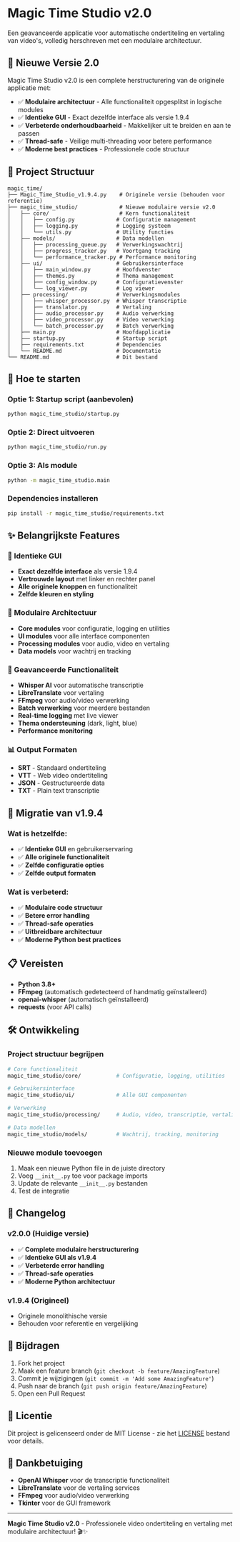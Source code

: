 # Magic Time Studio v2.0

Een geavanceerde applicatie voor automatische ondertiteling en vertaling van video's, volledig herschreven met een modulaire architectuur.

## 🚀 Nieuwe Versie 2.0

Magic Time Studio v2.0 is een complete herstructurering van de originele applicatie met:

- ✅ **Modulaire architectuur** - Alle functionaliteit opgesplitst in logische modules
- ✅ **Identieke GUI** - Exact dezelfde interface als versie 1.9.4
- ✅ **Verbeterde onderhoudbaarheid** - Makkelijker uit te breiden en aan te passen
- ✅ **Thread-safe** - Veilige multi-threading voor betere performance
- ✅ **Moderne best practices** - Professionele code structuur

## 📁 Project Structuur

```
magic_time/
├── Magic_Time_Studio_v1.9.4.py    # Originele versie (behouden voor referentie)
├── magic_time_studio/             # Nieuwe modulaire versie v2.0
│   ├── core/                      # Kern functionaliteit
│   │   ├── config.py             # Configuratie management
│   │   ├── logging.py            # Logging systeem
│   │   └── utils.py              # Utility functies
│   ├── models/                   # Data modellen
│   │   ├── processing_queue.py   # Verwerkingswachtrij
│   │   ├── progress_tracker.py   # Voortgang tracking
│   │   └── performance_tracker.py # Performance monitoring
│   ├── ui/                       # Gebruikersinterface
│   │   ├── main_window.py        # Hoofdvenster
│   │   ├── themes.py             # Thema management
│   │   ├── config_window.py      # Configuratievenster
│   │   └── log_viewer.py         # Log viewer
│   ├── processing/               # Verwerkingsmodules
│   │   ├── whisper_processor.py  # Whisper transcriptie
│   │   ├── translator.py         # Vertaling
│   │   ├── audio_processor.py    # Audio verwerking
│   │   ├── video_processor.py    # Video verwerking
│   │   └── batch_processor.py    # Batch verwerking
│   ├── main.py                   # Hoofdapplicatie
│   ├── startup.py                # Startup script
│   ├── requirements.txt          # Dependencies
│   └── README.md                 # Documentatie
└── README.md                     # Dit bestand
```

## 🚀 Hoe te starten

### Optie 1: Startup script (aanbevolen)
```bash
python magic_time_studio/startup.py
```

### Optie 2: Direct uitvoeren
```bash
python magic_time_studio/run.py
```

### Optie 3: Als module
```bash
python -m magic_time_studio.main
```

### Dependencies installeren
```bash
pip install -r magic_time_studio/requirements.txt
```

## ✨ Belangrijkste Features

### 🎯 Identieke GUI
- **Exact dezelfde interface** als versie 1.9.4
- **Vertrouwde layout** met linker en rechter panel
- **Alle originele knoppen** en functionaliteit
- **Zelfde kleuren en styling**

### 🔧 Modulaire Architectuur
- **Core modules** voor configuratie, logging en utilities
- **UI modules** voor alle interface componenten
- **Processing modules** voor audio, video en vertaling
- **Data models** voor wachtrij en tracking

### 🚀 Geavanceerde Functionaliteit
- **Whisper AI** voor automatische transcriptie
- **LibreTranslate** voor vertaling
- **FFmpeg** voor audio/video verwerking
- **Batch verwerking** voor meerdere bestanden
- **Real-time logging** met live viewer
- **Thema ondersteuning** (dark, light, blue)
- **Performance monitoring**

### 📊 Output Formaten
- **SRT** - Standaard ondertiteling
- **VTT** - Web video ondertiteling
- **JSON** - Gestructureerde data
- **TXT** - Plain text transcriptie

## 🔄 Migratie van v1.9.4

### Wat is hetzelfde:
- ✅ **Identieke GUI** en gebruikerservaring
- ✅ **Alle originele functionaliteit**
- ✅ **Zelfde configuratie opties**
- ✅ **Zelfde output formaten**

### Wat is verbeterd:
- ✅ **Modulaire code structuur**
- ✅ **Betere error handling**
- ✅ **Thread-safe operaties**
- ✅ **Uitbreidbare architectuur**
- ✅ **Moderne Python best practices**

## 📋 Vereisten

- **Python 3.8+**
- **FFmpeg** (automatisch gedetecteerd of handmatig geïnstalleerd)
- **openai-whisper** (automatisch geïnstalleerd)
- **requests** (voor API calls)

## 🛠️ Ontwikkeling

### Project structuur begrijpen
```bash
# Core functionaliteit
magic_time_studio/core/           # Configuratie, logging, utilities

# Gebruikersinterface
magic_time_studio/ui/             # Alle GUI componenten

# Verwerking
magic_time_studio/processing/     # Audio, video, transcriptie, vertaling

# Data modellen
magic_time_studio/models/         # Wachtrij, tracking, monitoring
```

### Nieuwe module toevoegen
1. Maak een nieuwe Python file in de juiste directory
2. Voeg `__init__.py` toe voor package imports
3. Update de relevante `__init__.py` bestanden
4. Test de integratie

## 📝 Changelog

### v2.0.0 (Huidige versie)
- ✅ **Complete modulaire herstructurering**
- ✅ **Identieke GUI als v1.9.4**
- ✅ **Verbeterde error handling**
- ✅ **Thread-safe operaties**
- ✅ **Moderne Python architectuur**

### v1.9.4 (Origineel)
- Originele monolithische versie
- Behouden voor referentie en vergelijking

## 🤝 Bijdragen

1. Fork het project
2. Maak een feature branch (`git checkout -b feature/AmazingFeature`)
3. Commit je wijzigingen (`git commit -m 'Add some AmazingFeature'`)
4. Push naar de branch (`git push origin feature/AmazingFeature`)
5. Open een Pull Request

## 📄 Licentie

Dit project is gelicenseerd onder de MIT License - zie het [LICENSE](LICENSE) bestand voor details.

## 🙏 Dankbetuiging

- **OpenAI Whisper** voor de transcriptie functionaliteit
- **LibreTranslate** voor de vertaling services
- **FFmpeg** voor audio/video verwerking
- **Tkinter** voor de GUI framework

---

**Magic Time Studio v2.0** - Professionele video ondertiteling en vertaling met modulaire architectuur! 🎬✨
